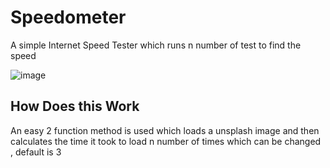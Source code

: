 # Speedometer
 A simple Internet Speed Tester which runs n number of test to find the speed 


![image](https://github.com/tanaybhomia/Speedometer/assets/71910027/3d0422eb-bd55-4d3f-b185-22bf2718281e)


## How Does this Work 
An easy 2 function method is used which loads a unsplash image and then calculates the time it took to load n number of times which can be changed , default is 3

